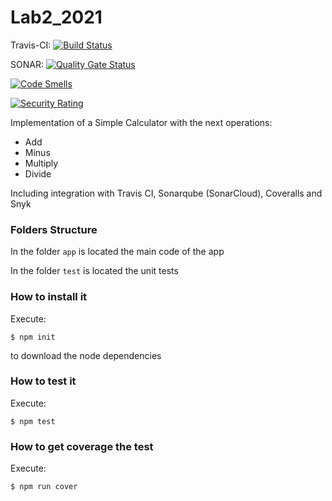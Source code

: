 # Lab2_2021

Travis-CI:    [![Build Status](https://travis-ci.org/juangrajalesu/Lab2_2021.svg?branch=main)](https://travis-ci.org/juangrajalesu/Lab2_2021)

SONAR: 
[![Quality Gate Status](https://sonarcloud.io/api/project_badges/measure?project=Lab2_2021&metric=alert_status)](https://sonarcloud.io/dashboard?id=Lab2_2021)

[![Code Smells](https://sonarcloud.io/api/project_badges/measure?project=Lab2_2021&metric=code_smells)](https://sonarcloud.io/dashboard?id=Lab2_2021)

[![Security Rating](https://sonarcloud.io/api/project_badges/measure?project=Lab2_2021&metric=security_rating)](https://sonarcloud.io/dashboard?id=Lab2_2021)


Implementation of a Simple Calculator with the next operations:

* Add
* Minus
* Multiply
* Divide

Including integration with Travis CI, Sonarqube (SonarCloud), Coveralls and Snyk

### Folders Structure

In the folder `app` is located the main code of the app

In the folder `test` is located the unit tests

### How to install it

Execute:

```shell
$ npm init
```
to download the node dependencies

### How to test it

Execute:

```shell
$ npm test
```

### How to get coverage the test

Execute:

```shell
$ npm run cover
```
